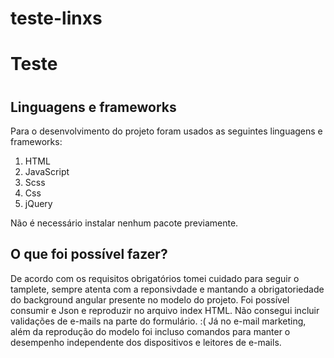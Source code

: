 # teste-linxs
<h1>Teste<h1>
    
<h2>Linguagens e frameworks</h2>

Para o desenvolvimento do projeto foram usados as seguintes linguagens e frameworks:  

1. HTML<br>
2. JavaScript<br>
3. Scss<br>
4. Css<br>
5. jQuery<br>

Não é necessário instalar nenhum pacote previamente.

<h2>O que foi possível fazer?</h2>

De acordo com os requisitos obrigatórios tomei cuidado para seguir o tamplete, sempre atenta com a reponsivdade e mantando a obrigatoriedade do background angular presente no modelo do projeto. 
Foi possível consumir e Json e reproduzir no arquivo index HTML. Não consegui incluir validações de e-mails na parte do formulário. :( 
Já no e-mail marketing, além da reprodução do modelo foi incluso comandos para manter o desempenho independente dos dispositivos e leitores de e-mails.  
